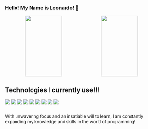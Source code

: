 ### Hello! My Name is Leonardo! 👋


<div align="center">
  <img width="49%" height="200px" src="https://github-readme-stats.vercel.app/api?username=leonardofilipe-dev&show_icons=true&count_private=true&hide_border=true&title_color=00bfbf&icon_color=00bfbf&text_color=00bfbf&bg_color=0d1117" /> 
  <img width="49%" height="200px" src="https://github-readme-stats.vercel.app/api/top-langs/?username=leonardofilipe-dev&layout=compact&langs_count=6&hide_border=true&title_color=00bfbf&text_color=00bfbf&bg_color=0d1117" />
</div>



## Technologies I currently use!!!

<div>
<img align="center" src="https://img.shields.io/badge/HTML5-E34F26?style=for-the-badge&logo=html5&logoColor=white">

<img align="center" src="https://img.shields.io/badge/CSS3-1572B6?style=for-the-badge&logo=css3&logoColor=white">

<img align="center" src="https://img.shields.io/badge/JavaScript-F7DF1E?style=for-the-badge&logo=javascript&logoColor=black">
  
<img align="center" src="https://img.shields.io/badge/TypeScript-007ACC?style=for-the-badge&logo=typescript&logoColor=white">

<img align="center" src="https://img.shields.io/badge/Node.js-43853D?style=for-the-badge&logo=node.js&logoColor=white">

<img align="center" src="https://img.shields.io/badge/Express.js-404D59?style=for-the-badge">

<img align="center" src="https://img.shields.io/badge/MySQL-005C84?style=for-the-badge&logo=mysql&logoColor=white">
  
<img align="center" src="https://img.shields.io/badge/MongoDB-4EA94B?style=for-the-badge&logo=mongodb&logoColor=white">
  
 <img align="center" src="https://img.shields.io/badge/React-20232A?style=for-the-badge&logo=react&logoColor=61DAFB">
  
  
  
  
</div>
<br>

<p>With unwavering focus and an insatiable will to learn, I am constantly expanding my knowledge and skills in the world of programming!</p>




